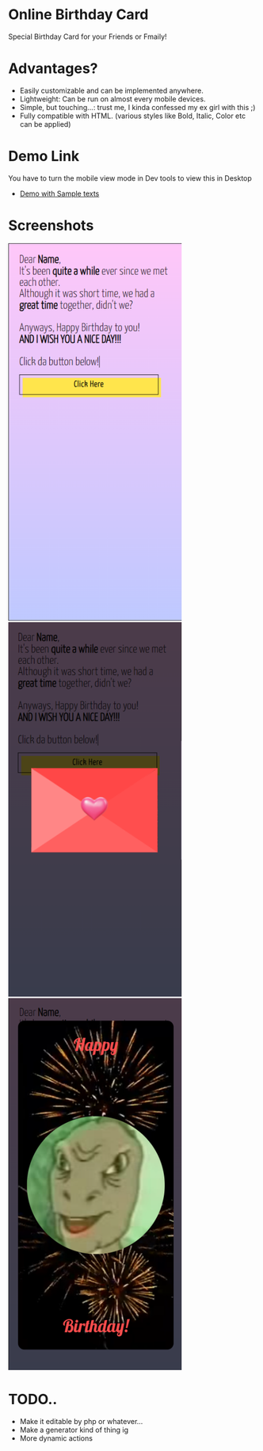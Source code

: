 
# Online Birthday Card 
Special Birthday Card for your Friends or Fmaily!

# Advantages?
- Easily customizable and can be implemented anywhere.
- Lightweight: Can be run on almost every mobile devices.
- Simple, but touching...: trust me, I kinda confessed my ex girl with this ;)
- Fully compatible with HTML. (various styles like Bold, Italic, Color etc can be applied)

# Demo Link 
You have to turn the mobile view mode in Dev tools to view this in Desktop

- <a href="https://jkloud.uk/sample-bday" target="_blank">Demo with Sample texts</a> 

# Screenshots

<img src="https://raw.githubusercontent.com/jason8098/bday-card/refs/heads/main/screenshots/1.png" width="350px">

<img src="https://raw.githubusercontent.com/jason8098/bday-card/refs/heads/main/screenshots/2.png" width="350px">

<img src="https://raw.githubusercontent.com/jason8098/bday-card/refs/heads/main/screenshots/3.png" width="350px">


# TODO..
- Make it editable by php or whatever...
- Make a generator kind of thing ig
- More dynamic actions
